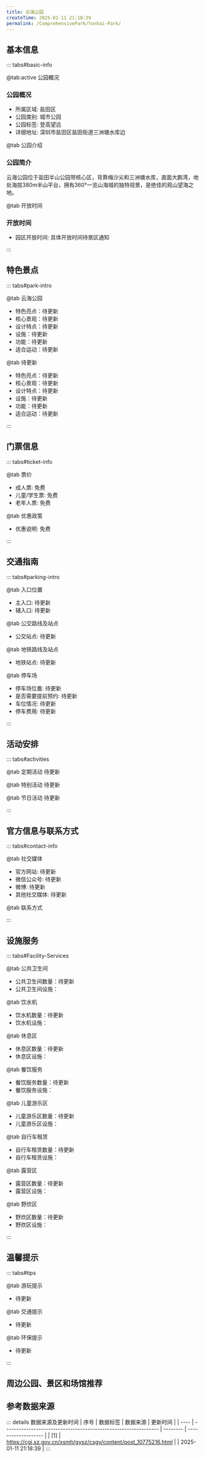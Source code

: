```yaml
---
title: 云海公园
createTime: 2025-01-11 21:18:39
permalink: /ComprehensivePark/Yunhai-Park/
---
```



<script setup>
import ImageSwiper from '/.vuepress/theme/components/ImageSwiper.vue'
// 轮播图数据
const swiperItems = [
    {
      link: 'https://cgj.sz.gov.cn/img/4/4005/4005946/10775216.png',
      title: '云海公园',
      description: '云海公园位于盐田半山公园带核心区，背靠梅沙尖和三洲塘水库，直面大鹏湾，地处海拔380m半山平台，拥有360°一览山海城的独特视景，是绝佳的观山望海之地。...',
      author: '深圳政府在线',
      date: '2025/01/11'
      },
  {
      link: 'https://cgj.sz.gov.cn/img/4/4005/4005946/10775216.png',
      title: '云海公园',
      description: '云海公园位于盐田半山公园带核心区，背靠梅沙尖和三洲塘水库，直面大鹏湾，地处海拔380m半山平台，拥有360°一览山海城的独特视景，是绝佳的观山望海之地。...',
      author: '深圳政府在线',
      date: '2025/01/11'
      }
]
// 配置项
const swiperConfig = {
  height: 500,
  showInfo: true
}
</script>
<!-- 轮播图组件 -->
<ImageSwiper :items="swiperItems" :config="swiperConfig" />



## 基本信息

::: tabs#basic-info

@tab:active 公园概况
### 公园概况
- 所属区域: 盐田区
- 公园类别: 城市公园
- 公园标签: 登高望远
- 详细地址: 深圳市盐田区盐田街道三洲塘水库边

@tab 公园介绍
### 公园简介
云海公园位于盐田半山公园带核心区，背靠梅沙尖和三洲塘水库，直面大鹏湾，地处海拔380m半山平台，拥有360°一览山海城的独特视景，是绝佳的观山望海之地。

@tab 开放时间
### 开放时间
- 园区开放时间: 具体开放时间待景区通知

:::

## 特色景点

::: tabs#park-intro

@tab 云海公园
<ImageCard
image="https://cgj.sz.gov.cn/images/index20230710_1.png"
    title="云海公园"
    description="公园环境优美、景观宜人、功能复合，地处山林间，不仅是天然的城市氧吧，同时也拥有占地800平方米的云海森林服务站和4000多平方米的开放草坪，可供休闲散步和半山阅读、简餐等，让市民零距离亲近自然。公园主体建筑借山为峰，采势为形，外形采用轮船概念，巧妙融合在地文化，寓意盐田区向海启航的美好愿景。"
    date=""
    author="深圳政府在线"
/>


- 特色亮点：待更新
- 核心景观：待更新
- 设计特点：待更新
- 设施：待更新
- 功能：待更新
- 适合运动：待更新

@tab 待更新
<ImageCard
image="https://cgj.sz.gov.cn/images/index20230710_1.png"
    title="云海公园"
    description="公园环境优美、景观宜人、功能复合，地处山林间，不仅是天然的城市氧吧，同时也拥有占地800平方米的云海森林服务站和4000多平方米的开放草坪，可供休闲散步和半山阅读、简餐等，让市民零距离亲近自然。公园主体建筑借山为峰，采势为形，外形采用轮船概念，巧妙融合在地文化，寓意盐田区向海启航的美好愿景。"
    date=""
    author="深圳政府在线"
/>


- 特色亮点：待更新
- 核心景观：待更新
- 设计特点：待更新
- 设施：待更新
- 功能：待更新
- 适合运动：待更新

:::

## 门票信息

::: tabs#ticket-info

@tab 票价
- 成人票: 免费
- 儿童/学生票: 免费
- 老年人票: 免费

@tab 优惠政策
- 优惠说明: 免费

:::

## 交通指南

::: tabs#parking-intro

@tab 入口位置
- 主入口: 待更新
- 辅入口: 待更新

@tab 公交路线及站点
- 公交站点: 待更新

@tab 地铁路线及站点
- 地铁站点: 待更新

@tab 停车场
- 停车场位置: 待更新
- 是否需要提前预约: 待更新
- 车位情况: 待更新
- 停车费用: 待更新

:::

## 活动安排

::: tabs#activities

@tab 定期活动
待更新

@tab 特别活动
待更新

@tab 节日活动
待更新

:::

## 官方信息与联系方式

::: tabs#contact-info

@tab 社交媒体
- 官方网站: 待更新
- 微信公众号: 待更新
- 微博: 待更新
- 其他社交媒体: 待更新

@tab 联系方式

:::

## 设施服务

::: tabs#Facility-Services

@tab 公共卫生间
- 公共卫生间数量：待更新
- 公共卫生间设施：

@tab 饮水机
- 饮水机数量：待更新
- 饮水机设施：

@tab 休息区
- 休息区数量：待更新
- 休息区设施：

@tab 餐饮服务
- 餐饮服务数量：待更新
- 餐饮服务设施：

@tab 儿童游乐区
- 儿童游乐区数量：待更新
- 儿童游乐区设施：

@tab 自行车租赁
- 自行车租赁数量：待更新
- 自行车租赁设施：

@tab 露营区
- 露营区数量：待更新
- 露营区设施：

@tab 野炊区
- 野炊区数量：待更新
- 野炊区设施：

:::

## 温馨提示

::: tabs#tips

@tab 游玩提示
- 待更新

@tab 交通提示
- 待更新

@tab 环保提示
- 待更新

:::

## 周边公园、景区和场馆推荐

<CardGrid>
  <ImageCard
        image="https://cgj.sz.gov.cn/img/4/4005/4005947/10775217.png"
        title="零碳公园"
        description="零碳公园位于龙岗区坪地街道盐龙大道以北，环坪北路以西，深圳国际低碳城会展中心，西与外环高速相邻，占地面积185290.52平方米，是深圳首个低碳科普主题山体公园。"
        href="/ComprehensivePark/Zero-Carbon-Park/"
        author="待更新"
        date="2025/01/02"
      />
      <ImageCard
        image="https://cgj.sz.gov.cn/img/4/4005/4005947/10775217.png"
        title="零碳公园"
        description="零碳公园位于龙岗区坪地街道盐龙大道以北，环坪北路以西，深圳国际低碳城会展中心，西与外环高速相邻，占地面积185290.52平方米，是深圳首个低碳科普主题山体公园。"
        href="/ComprehensivePark/Zero-Carbon-Park/"
        author="待更新"
        date="2025/01/02"
      />
    </CardGrid>


## 参考数据来源

::: details 数据来源及更新时间
| 序号 | 数据标签                                                        | 数据来源 | 更新时间            |
| ---- | --------------------------------------------------------------- | -------- | ------------------- |
| [1]  | https://cgj.sz.gov.cn/xsmh/gysz/csgy/content/post_10775216.html |          | 2025-01-11 21:18:39 |
:::

